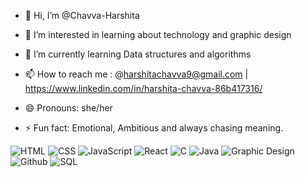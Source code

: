 - 👋 Hi, I’m @Chavva-Harshita
- 👀 I’m interested in learning about technology and graphic design
- 🌱 I’m currently learning Data structures and algorithms

- 📫 How to reach me : @harshitachavva9@gmail.com | https://www.linkedin.com/in/harshita-chavva-86b417316/ 
- 😄 Pronouns: she/her
- ⚡ Fun fact: Emotional, Ambitious and always chasing meaning.

![HTML](https://img.shields.io/badge/HTML-yellow?style=for-the-badge)
![CSS](https://img.shields.io/badge/CSS-blue?style=for-the-badge)
![JavaScript](https://img.shields.io/badge/JavaScript-orange?style=for-the-badge)
![React](https://img.shields.io/badge/React-61DAFB?style=for-the-badge)
![C](https://img.shields.io/badge/C-green?style=for-the-badge)
![Java](https://img.shields.io/badge/Java-red?style=for-the-badge)
![Graphic Design](https://img.shields.io/badge/GraphicDesign-pink?style=for-the-badge)
![Github](https://img.shields.io/badge/Github-green?style=for-the-badge)
![SQL](https://img.shields.io/badge/SQL-red?style=for-the-badge)





<!---
Chavva-Harshita/Chavva-Harshita is a ✨ special ✨ repository because its `README.md` (this file) appears on your GitHub profile.
You can click the Preview link to take a look at your changes.
--->
